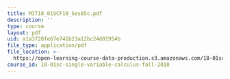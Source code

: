 ```yaml
---
title: MIT18_01SCF10_Ses85c.pdf
description: ''
type: course
layout: pdf
uid: a1a3728fe67e741b23a12bc24d01954b
file_type: application/pdf
file_location: >-
  https://open-learning-course-data-production.s3.amazonaws.com/18-01sc-single-variable-calculus-fall-2010/a1a3728fe67e741b23a12bc24d01954b_MIT18_01SCF10_Ses85c.pdf
course_id: 18-01sc-single-variable-calculus-fall-2010
---
```

